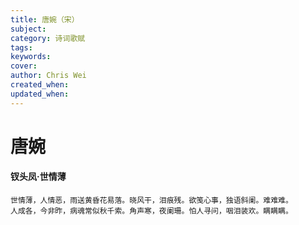 ```yaml
---
title: 唐婉（宋）
subject: 
category: 诗词歌赋
tags: 
keywords: 
cover: 
author: Chris Wei
created_when: 
updated_when: 
---
```


# 唐婉

#### 钗头凤·世情薄

```
世情薄，人情恶，雨送黄昏花易落。晓风干，泪痕残。欲笺心事，独语斜阑。难难难。
人成各，今非昨，病魂常似秋千索。角声寒，夜阑珊。怕人寻问，咽泪装欢。瞒瞒瞒。
```
